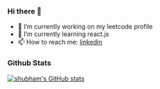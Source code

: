 ### Hi there 👋


- 🔭 I’m currently working on my leetcode profile 
- 🌱 I’m currently learning react.js
- 📫 How to reach me: [linkedin](https://www.linkedin.com/in/shubhamaw/)

### Github Stats 
[![shubham's GitHub stats](https://github-readme-stats.vercel.app/api?username=shubhamAW)](https://github.com/anuraghazra/github-readme-stats)

